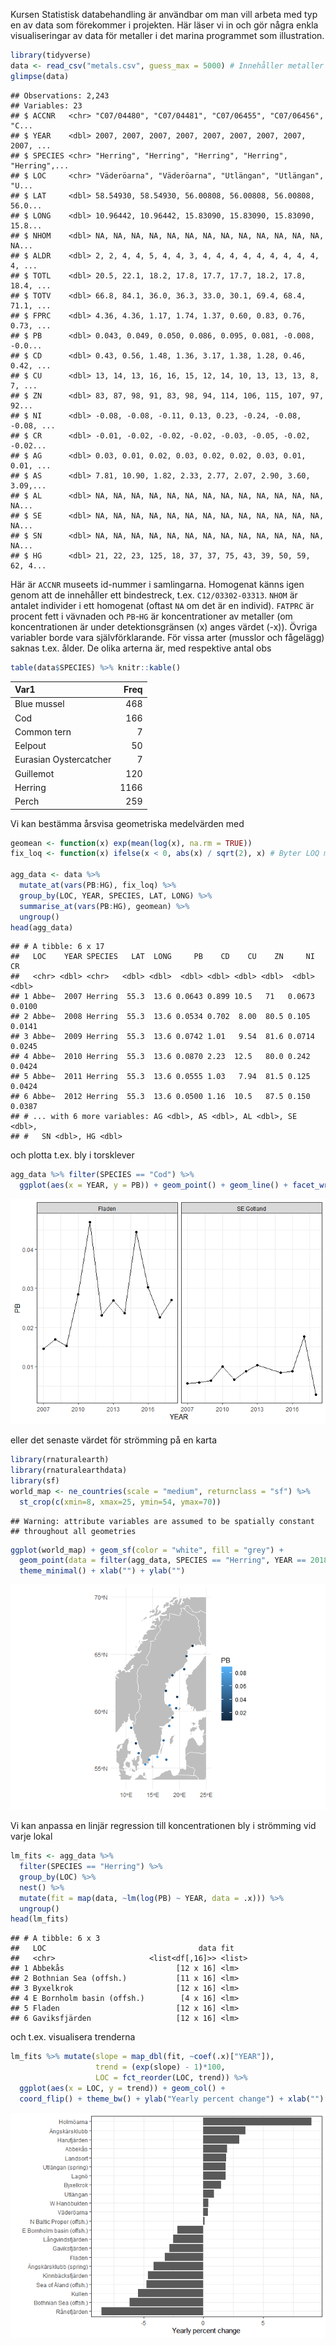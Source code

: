 
Kursen Statistisk databehandling är användbar om man vill arbeta med typ
en av data som förekommer i projekten. Här läser vi in och gör några
enkla visualiseringar av data för metaller i det marina programmet som
illustration.

``` r
library(tidyverse)
data <- read_csv("metals.csv", guess_max = 5000) # Innehåller metaller från och med 2007
glimpse(data)
```

    ## Observations: 2,243
    ## Variables: 23
    ## $ ACCNR   <chr> "C07/04480", "C07/04481", "C07/06455", "C07/06456", "C...
    ## $ YEAR    <dbl> 2007, 2007, 2007, 2007, 2007, 2007, 2007, 2007, 2007, ...
    ## $ SPECIES <chr> "Herring", "Herring", "Herring", "Herring", "Herring",...
    ## $ LOC     <chr> "Väderöarna", "Väderöarna", "Utlängan", "Utlängan", "U...
    ## $ LAT     <dbl> 58.54930, 58.54930, 56.00808, 56.00808, 56.00808, 56.0...
    ## $ LONG    <dbl> 10.96442, 10.96442, 15.83090, 15.83090, 15.83090, 15.8...
    ## $ NHOM    <dbl> NA, NA, NA, NA, NA, NA, NA, NA, NA, NA, NA, NA, NA, NA...
    ## $ ALDR    <dbl> 2, 2, 4, 4, 5, 4, 4, 3, 4, 4, 4, 4, 4, 4, 4, 4, 4, 4, ...
    ## $ TOTL    <dbl> 20.5, 22.1, 18.2, 17.8, 17.7, 17.7, 18.2, 17.8, 18.4, ...
    ## $ TOTV    <dbl> 66.8, 84.1, 36.0, 36.3, 33.0, 30.1, 69.4, 68.4, 71.1, ...
    ## $ FPRC    <dbl> 4.36, 4.36, 1.17, 1.74, 1.37, 0.60, 0.83, 0.76, 0.73, ...
    ## $ PB      <dbl> 0.043, 0.049, 0.050, 0.086, 0.095, 0.081, -0.008, -0.0...
    ## $ CD      <dbl> 0.43, 0.56, 1.48, 1.36, 3.17, 1.38, 1.28, 0.46, 0.42, ...
    ## $ CU      <dbl> 13, 14, 13, 16, 16, 15, 12, 14, 10, 13, 13, 13, 8, 7, ...
    ## $ ZN      <dbl> 83, 87, 98, 91, 83, 98, 94, 114, 106, 115, 107, 97, 92...
    ## $ NI      <dbl> -0.08, -0.08, -0.11, 0.13, 0.23, -0.24, -0.08, -0.08, ...
    ## $ CR      <dbl> -0.01, -0.02, -0.02, -0.02, -0.03, -0.05, -0.02, -0.02...
    ## $ AG      <dbl> 0.03, 0.01, 0.02, 0.03, 0.02, 0.02, 0.03, 0.01, 0.01, ...
    ## $ AS      <dbl> 7.81, 10.90, 1.82, 2.33, 2.77, 2.07, 2.90, 3.60, 3.09,...
    ## $ AL      <dbl> NA, NA, NA, NA, NA, NA, NA, NA, NA, NA, NA, NA, NA, NA...
    ## $ SE      <dbl> NA, NA, NA, NA, NA, NA, NA, NA, NA, NA, NA, NA, NA, NA...
    ## $ SN      <dbl> NA, NA, NA, NA, NA, NA, NA, NA, NA, NA, NA, NA, NA, NA...
    ## $ HG      <dbl> 21, 22, 23, 125, 18, 37, 37, 75, 43, 39, 50, 59, 62, 4...

Här är `ACCNR` museets id-nummer i samlingarna. Homogenat känns igen
genom att de innehåller ett bindestreck, t.ex. `C12/03302-03313`. `NHOM`
är antalet individer i ett homogenat (oftast `NA` om det är en individ).
`FATPRC` är procent fett i vävnaden och `PB`-`HG` är koncentrationer av
metaller (om koncentrationen är under detektionsgränsen \(x\) anges
värdet \(-x\)). Övriga variabler borde vara självförklarande. För vissa
arter (musslor och fågelägg) saknas t.ex. ålder. De olika arterna är,
med respektive antal obs

``` r
table(data$SPECIES) %>% knitr::kable()
```

| Var1                   | Freq |
| :--------------------- | ---: |
| Blue mussel            |  468 |
| Cod                    |  166 |
| Common tern            |    7 |
| Eelpout                |   50 |
| Eurasian Oystercatcher |    7 |
| Guillemot              |  120 |
| Herring                | 1166 |
| Perch                  |  259 |

Vi kan bestämma årsvisa geometriska medelvärden med

``` r
geomean <- function(x) exp(mean(log(x), na.rm = TRUE))
fix_loq <- function(x) ifelse(x < 0, abs(x) / sqrt(2), x) # Byter LOQ mot LOG/sqrt(2)

agg_data <- data %>% 
  mutate_at(vars(PB:HG), fix_loq) %>% 
  group_by(LOC, YEAR, SPECIES, LAT, LONG) %>% 
  summarise_at(vars(PB:HG), geomean) %>% 
  ungroup()
head(agg_data)
```

    ## # A tibble: 6 x 17
    ##   LOC    YEAR SPECIES   LAT  LONG     PB    CD    CU    ZN     NI     CR
    ##   <chr> <dbl> <chr>   <dbl> <dbl>  <dbl> <dbl> <dbl> <dbl>  <dbl>  <dbl>
    ## 1 Abbe~  2007 Herring  55.3  13.6 0.0643 0.899 10.5   71   0.0673 0.0100
    ## 2 Abbe~  2008 Herring  55.3  13.6 0.0534 0.702  8.00  80.5 0.105  0.0141
    ## 3 Abbe~  2009 Herring  55.3  13.6 0.0742 1.01   9.54  81.6 0.0714 0.0245
    ## 4 Abbe~  2010 Herring  55.3  13.6 0.0870 2.23  12.5   80.0 0.242  0.0424
    ## 5 Abbe~  2011 Herring  55.3  13.6 0.0555 1.03   7.94  81.5 0.125  0.0424
    ## 6 Abbe~  2012 Herring  55.3  13.6 0.0500 1.16  10.5   87.5 0.150  0.0387
    ## # ... with 6 more variables: AG <dbl>, AS <dbl>, AL <dbl>, SE <dbl>,
    ## #   SN <dbl>, HG <dbl>

och plotta t.ex. bly i torsklever

``` r
agg_data %>% filter(SPECIES == "Cod") %>% 
  ggplot(aes(x = YEAR, y = PB)) + geom_point() + geom_line() + facet_wrap(~LOC) + theme_bw()
```

![](data_files/figure-gfm/unnamed-chunk-4-1.png)<!-- -->

eller det senaste värdet för strömming på en karta

``` r
library(rnaturalearth)
library(rnaturalearthdata)
library(sf)
world_map <- ne_countries(scale = "medium", returnclass = "sf") %>% 
  st_crop(c(xmin=8, xmax=25, ymin=54, ymax=70))
```

    ## Warning: attribute variables are assumed to be spatially constant
    ## throughout all geometries

``` r
ggplot(world_map) + geom_sf(color = "white", fill = "grey") + 
  geom_point(data = filter(agg_data, SPECIES == "Herring", YEAR == 2018), aes(x = LONG, y = LAT, color = PB)) +
  theme_minimal() + xlab("") + ylab("")
```

![](data_files/figure-gfm/unnamed-chunk-5-1.png)<!-- -->

Vi kan anpassa en linjär regression till koncentrationen bly i strömming
vid varje lokal

``` r
lm_fits <- agg_data %>% 
  filter(SPECIES == "Herring") %>% 
  group_by(LOC) %>% 
  nest() %>% 
  mutate(fit = map(data, ~lm(log(PB) ~ YEAR, data = .x))) %>% 
  ungroup()
head(lm_fits)
```

    ## # A tibble: 6 x 3
    ##   LOC                                  data fit   
    ##   <chr>                     <list<df[,16]>> <list>
    ## 1 Abbekås                         [12 x 16] <lm>  
    ## 2 Bothnian Sea (offsh.)           [11 x 16] <lm>  
    ## 3 Byxelkrok                       [12 x 16] <lm>  
    ## 4 E Bornholm basin (offsh.)        [4 x 16] <lm>  
    ## 5 Fladen                          [12 x 16] <lm>  
    ## 6 Gaviksfjärden                   [12 x 16] <lm>

och t.ex. visualisera trenderna

``` r
lm_fits %>% mutate(slope = map_dbl(fit, ~coef(.x)["YEAR"]),
                   trend = (exp(slope) - 1)*100,
                   LOC = fct_reorder(LOC, trend)) %>% 
  ggplot(aes(x = LOC, y = trend)) + geom_col() + 
  coord_flip() + theme_bw() + ylab("Yearly percent change") + xlab("")
```

![](data_files/figure-gfm/unnamed-chunk-7-1.png)<!-- -->
